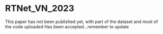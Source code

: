 # RTNet_VN_2023
This paper has not been published yet, with part of the dataset and most of the code uploaded
Has been accepted...remember to update
